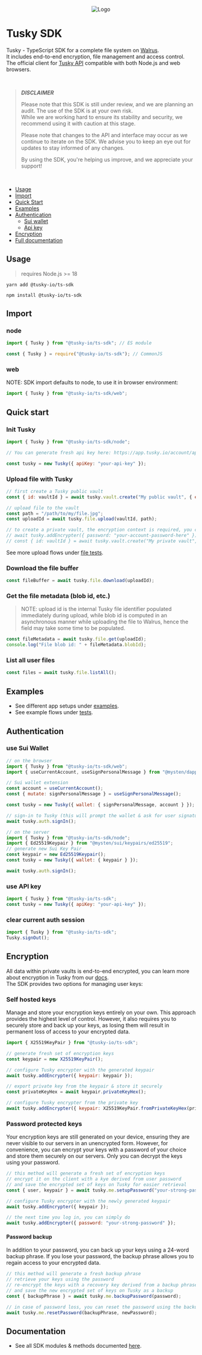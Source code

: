 <p align="center">
<img src="./og-image.png" alt="Logo">
</p>

# Tusky SDK

Tusky - TypeScript SDK for a complete file system on [Walrus](https://www.walrus.xyz/).\
It includes end-to-end encryption, file management and access control.\
The official client for [Tusky API](https://docs.tusky.io/) compatible with both Node.js and web browsers.

<br/>

> **_DISCLAIMER_**
>
> Please note that this SDK is still under review, and we are planning an audit. The use of the SDK is at your own risk.\
> While we are working hard to ensure its stability and security, we recommend using it with caution at this stage.
>
> Please note that changes to the API and interface may occur as we continue to iterate on the SDK. We advise you to keep an eye out for updates to stay informed of any changes.
>
> By using the SDK, you're helping us improve, and we appreciate your support!

<br/>


- [Usage](#usage)
- [Import](#import)
- [Quick Start](#quick-start)
- [Examples](#examples)
- [Authentication](#authentication)
  - [Sui wallet](#use-sui-wallet)
  - [Api key](#use-api-key)
- [Encryption](#encryption)
- [Full documentation](#documentation)

## Usage

> requires Node.js >= 18

<CodeGroup>
  <CodeGroupItem title="yarn">

```console:no-line-numbers
yarn add @tusky-io/ts-sdk
```

  </CodeGroupItem>
  <CodeGroupItem title="npm">

```console:no-line-numbers
npm install @tusky-io/ts-sdk
```

  </CodeGroupItem>
</CodeGroup>

## Import

### node

<CodeGroup>
  <CodeGroupItem title="ES Modules">

```js
import { Tusky } from "@tusky-io/ts-sdk"; // ES module
```

  </CodeGroupItem>
  <CodeGroupItem title="CommonJS">

```js
const { Tusky } = require("@tusky-io/ts-sdk"); // CommonJS
```

  </CodeGroupItem>
</CodeGroup>

### web

NOTE: SDK import defaults to node, to use it in browser environment:

```js
import { Tusky } from "@tusky-io/ts-sdk/web";
```

## Quick start

### Init Tusky

```js
import { Tusky } from "@tusky-io/ts-sdk/node";

// You can generate fresh api key here: https://app.tusky.io/account/api-keys

const tusky = new Tusky({ apiKey: "your-api-key" });
```

### Upload file with Tusky

```js
// first create a Tusky public vault
const { id: vaultId } = await tusky.vault.create("My public vault", { encrypted: false });

// upload file to the vault
const path = "/path/to/my/file.jpg";
const uploadId = await tusky.file.upload(vaultId, path);

// to create a private vault, the encryption context is required, you can learn more in Encryption paragraph
// await tusky.addEncrypter({ password: "your-account-password-here" });
// const { id: vaultId } = await tusky.vault.create("My private vault", { encrypted: true });
```

See more upload flows under [file tests](src/__tests__/vault/file.test.ts).

### Download the file buffer

```js
const fileBuffer = await tusky.file.download(uploadId);
```

### Get the file metadata (blob id, etc.)

> NOTE: upload id is the internal Tusky file identifier populated immediately during upload, while blob id is computed in an asynchronous manner while uploading the file to Walrus, hence the field may take some time to be populated.

```js
const fileMetadata = await tusky.file.get(uploadId);
console.log("File blob id: " + fileMetadata.blobId);
```

### List all user files

```js
const files = await tusky.file.listAll();
```

## Examples

- See different app setups under [examples](examples).
- See example flows under [tests](src/__tests__).

## Authentication

### use Sui Wallet

```js
// on the browser
import { Tusky } from "@tusky-io/ts-sdk/web";
import { useCurrentAccount, useSignPersonalMessage } from "@mysten/dapp-kit";

// Sui wallet extension
const account = useCurrentAccount();
const { mutate: signPersonalMessage } = useSignPersonalMessage();

const tusky = new Tusky({ wallet: { signPersonalMessage, account } });

// sign-in to Tusky (this will prompt the wallet & ask for user signature)
await tusky.auth.signIn();
```

```js
// on the server
import { Tusky } from "@tusky-io/ts-sdk/node";
import { Ed25519Keypair } from "@mysten/sui/keypairs/ed25519";
// generate new Sui Key Pair
const keypair = new Ed25519Keypair();
const tusky = new Tusky({ wallet: { keypair } });

await tusky.auth.signIn();
```

### use API key

```js
import { Tusky } from "@tusky-io/ts-sdk";
const tusky = new Tusky({ apiKey: "your-api-key" });
```

### clear current auth session

```js
import { Tusky } from "@tusky-io/ts-sdk";
Tusky.signOut();
```

## Encryption

All data within private vaults is end-to-end encrypted, you can learn more about encryption in Tusky from our [docs](https://docs.tusky.io/tusky-encryption/tusky-encryption).\
The SDK provides two options for managing user keys:

### Self hosted keys

Manage and store your encryption keys entirely on your own. This approach provides the highest level of control. However, it also requires you to securely store and back up your keys, as losing them will result in permanent loss of access to your encrypted data.

```js
import { X25519KeyPair } from "@tusky-io/ts-sdk";

// generate fresh set of encryption keys
const keypair = new X25519KeyPair();

// configure Tusky encrypter with the generated keypair
await tusky.addEncrypter({ keypair: keypair });

// export private key from the keypair & store it securely
const privateKeyHex = await keypair.privateKeyHex();

// configure Tusky encrypter from the private key
await tusky.addEncrypter({ keypair: X25519KeyPair.fromPrivateKeyHex(privateKeyHex) });
```

### Password protected keys

Your encryption keys are still generated on your device, ensuring they are never visible to our servers in an unencrypted form. However, for convenience, you can encrypt your keys with a password of your choice and store them securely on our servers. Only you can decrypt the keys using your password.

```js
// this method will generate a fresh set of encryption keys
// encrypt it on the client with a kye derived from user password
// and save the encrypted set of keys on Tusky for easier retrieval
const { user, keypair } = await tusky.me.setupPassword("your-strong-password");

// configure Tusky encrypter with the newly generated keypair
await tusky.addEncrypter({ keypair });

// the next time you log in, you can simply do
await tusky.addEncrypter({ password: "your-strong-password" });
```

#### Password backup

In addition to your password, you can back up your keys using a 24-word backup phrase. If you lose your password, the backup phrase allows you to regain access to your encrypted data.

```js
// this method will generate a fresh backup phrase
// retrieve your keys using the password
// re-encrypt the keys with a recovery key derived from a backup phrase
// and save the new encrypted set of keys on Tusky as a backup
const { backupPhrase } = await tusky.me.backupPassword(password);

// in case of password loss, you can reset the password using the backup phrase
await tusky.me.resetPassword(backupPhrase, newPassword);
```

## Documentation

- See all SDK modules & methods documented [here](DOCS.md).
